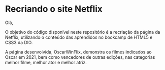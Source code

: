 # Recriando o site Netflix

Olá,

O objetivo do código disponível neste repositório é a recriação da página da Netflix, utilizando o conteúdo das aprendidos no bookcamp de HTML5 e CSS3 da DIO.

A página desenvolvida, OscarWinFlix, demonstra os filmes indicados ao Oscar em 2021, bem como vencedores de outras edições, nas categorias melhor filme, melhor ator e melhor atriz.

